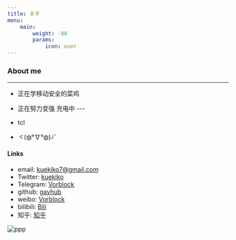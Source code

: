 ```yaml
---
title: 关于
menu:
    main: 
        weight: -90
        params:
            icon: user
---
```


### About me
--- 

- 正在学移动安全的菜鸡    

- 正在努力变强 充电中  ---   

- tcl

- ヾ(◍°∇°◍)ﾉﾞ

#### Links

- email:  [kuekiko7@gmail.com](kuekiko7@gmail.com)
- Twitter: [kuekiko](https://twitter.com/kuekiko7)
- Telegram: [Vorblock](https://t.me/Vorblock)
- github: [gayhub](https://github.com/kuekiko)
- weibo: [Vorblock](https://weibo.com/u/2952658161)
- bilibili: [Bili](https://space.bilibili.com/6477559)
- 知乎: [知乎](https://www.zhihu.com/people/vorblock/activities)

![ppp](https://as2.bitinn.net/uploads/w5/cjrr6b2e9002h1t8hi9at4hw5.1080p.jpg)